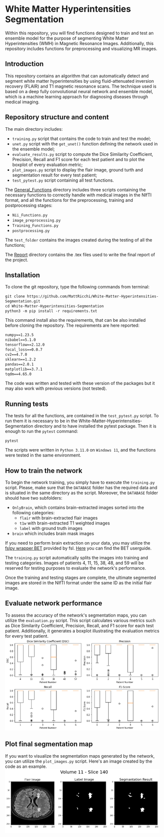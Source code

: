 # White Matter Hyperintensities Segmentation

Within this repository, you will find functions designed to train and test an ensemble model for the purpose of segmenting White Matter Hyperintensities (WMH) in Magnetic Resonance Images. Additionally, this repository includes functions for preprocessing and visualizing MR images.

## Introduction

This repository contains an algorithm that can automatically detect and segment white matter hyperintensities by using fluid-attenuated inversion recovery (FLAIR) and T1 magnetic resonance scans. The technique used is based on a deep fully convolutional neural network and ensemble model, which is a machine learning approach for diagnosing diseases through medical imaging.

## Repository structure and content

The main directory includes:
  * `training.py` script that contains the code to train and test the model;
  * `unet.py` script with the `get_unet()` function defining the network used in the ensemble model;
  * `evaluate_results.py` script to compute the Dice Similarity Coefficient, Precision, Recall and F1 score for each test patient and to plot the boxplot of every evaluation metric;
  * `plot_images.py` script to display the flair image, ground turth and segmentation result for every test patient;
  * `test_pytest.py` script containing all test functions.

The [General_Functions](https://github.com/MattRicchi/White-Matter-Hyperintensities-Segmentation/tree/main/General_Functions) directory includes three scripts containing the necessary functions to correctly handle with medical images in the NIfTI format, and all the functions for the preprocessing, training and postprocessing stages:
  * `Nii_Functions.py` 
  * `image_preprocessing.py`
  * `Training_Functions.py`
  * `postprocessing.py`

The `test_folder` contains the images created during the testing of all the functions;

The [Report](https://github.com/MattRicchi/White-Matter-Hyperintensities-Segmentation/tree/main/Report) directory contains the .tex files used to write the final report of the project.

## Installation

To clone the git repository, type the following commands from terminal:
```
git clone https://github.com/MattRicchi/White-Matter-Hyperintensities-Segmentation.git
cd White-Matter-Hyperintensities-Segmentation
python3 -m pip install -r requirements.txt
```
This command install also the requirements, that can be also installed before cloning the repository. The requirements are here reported:

``` 
numpy==1.23.5
nibabel==5.1.0
tensorflow==2.12.0
focal_loss==0.0.7
cv2==4.7.0
sklearn==1.2.2
pandas==2.0.1
matplotlib==3.7.1
tqdm==4.65.0
```
The code was written and tested with these version of the packages but it may also work with previous versions (not tested).

## Running tests

The tests for all the functions, are contained in the `test_pytest.py` script. To run them it is necessary to be in the White-Matter-Hyperintensities-Segmentation directory and to have installed the pytest package. Then it is enough to run the `pytest` command:
```
pytest
```
The scripts were written in `Python 3.11.0` on `Windows 11`, and the functions were tested in the same environment.

## How to train the network

To begin the network training, you simply have to execute the `training.py` script. Please, make sure that the `DATABASE` folder has the required data and is situated in the same directory as the script. Moreover, the `DATABASE` folder should have two subfolders: 
* `OnlyBrain`, which contains brain-extracted images sorted into the following categories: 
  * `flair` with brain-extracted flair images
  * `t1w` with brain-extracted T1 weighted images
  * `label` with ground truth images
* `brain` which includes brain mask images

If you need to perform brain extraction on your data, you may utilize the [fslpy wrapper BET](https://git.fmrib.ox.ac.uk/fsl/fslpy/-/blob/master/fsl/wrappers/bet.py) provided by fsl. [Here](https://fsl.fmrib.ox.ac.uk/fsl/fslwiki/BET/UserGuide) you can find the BET userguide.

The `training.py` script automatically splits the images into training and testing categories. Images of patients 4, 11, 15, 38, 48, and 59 will be reserved for testing purposes to evaluate the network's performance.

Once the training and testing stages are complete, the ultimate segmented images are stored in the NIfTI format under the same ID as the initial flair image.

## Evaluate network performance

To assess the accuracy of the network's segmentation maps, you can utilize the `evaluation.py` script. This script calculates various metrics such as Dice Similarity Coefficient, Precision, Recall, and F1 score for each test patient. Additionally, it generates a boxplot illustrating the evaluation metrics for every test patient.
![BoxPlot_example](Report/images/BoxPlot_Example.png "Boxplot example")

## Plot final segmentation map

If you want to visualize the segmentation maps generated by the network, you can utilize the `plot_images.py` script. Here's an image created by the code as an example.
![Image_example](Report/images/volume-011-140.png "Image plot example") 

